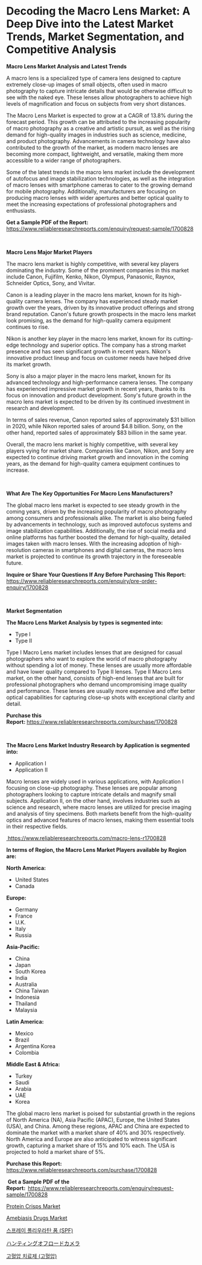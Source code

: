 <p><h1>Decoding the Macro Lens Market: A Deep Dive into the Latest Market Trends, Market Segmentation, and Competitive Analysis</h1></p><p><strong>Macro Lens Market Analysis and Latest Trends</strong></p>
<p><p>A macro lens is a specialized type of camera lens designed to capture extremely close-up images of small objects, often used in macro photography to capture intricate details that would be otherwise difficult to see with the naked eye. These lenses allow photographers to achieve high levels of magnification and focus on subjects from very short distances.</p><p>The Macro Lens Market is expected to grow at a CAGR of 13.8% during the forecast period. This growth can be attributed to the increasing popularity of macro photography as a creative and artistic pursuit, as well as the rising demand for high-quality images in industries such as science, medicine, and product photography. Advancements in camera technology have also contributed to the growth of the market, as modern macro lenses are becoming more compact, lightweight, and versatile, making them more accessible to a wider range of photographers.</p><p>Some of the latest trends in the macro lens market include the development of autofocus and image stabilization technologies, as well as the integration of macro lenses with smartphone cameras to cater to the growing demand for mobile photography. Additionally, manufacturers are focusing on producing macro lenses with wider apertures and better optical quality to meet the increasing expectations of professional photographers and enthusiasts.</p></p>
<p><strong>Get a Sample PDF of the Report:&nbsp;</strong> <a href="https://www.reliableresearchreports.com/enquiry/request-sample/1700828">https://www.reliableresearchreports.com/enquiry/request-sample/1700828</a></p>
<p>&nbsp;</p>
<p><strong>Macro Lens Major Market Players</strong></p>
<p><p>The macro lens market is highly competitive, with several key players dominating the industry. Some of the prominent companies in this market include Canon, Fujifilm, Kenko, Nikon, Olympus, Panasonic, Raynox, Schneider Optics, Sony, and Vivitar. </p><p>Canon is a leading player in the macro lens market, known for its high-quality camera lenses. The company has experienced steady market growth over the years, driven by its innovative product offerings and strong brand reputation. Canon's future growth prospects in the macro lens market look promising, as the demand for high-quality camera equipment continues to rise.</p><p>Nikon is another key player in the macro lens market, known for its cutting-edge technology and superior optics. The company has a strong market presence and has seen significant growth in recent years. Nikon's innovative product lineup and focus on customer needs have helped drive its market growth.</p><p>Sony is also a major player in the macro lens market, known for its advanced technology and high-performance camera lenses. The company has experienced impressive market growth in recent years, thanks to its focus on innovation and product development. Sony's future growth in the macro lens market is expected to be driven by its continued investment in research and development.</p><p>In terms of sales revenue, Canon reported sales of approximately $31 billion in 2020, while Nikon reported sales of around $4.8 billion. Sony, on the other hand, reported sales of approximately $83 billion in the same year.</p><p>Overall, the macro lens market is highly competitive, with several key players vying for market share. Companies like Canon, Nikon, and Sony are expected to continue driving market growth and innovation in the coming years, as the demand for high-quality camera equipment continues to increase.</p></p>
<p>&nbsp;</p>
<p><strong>What Are The Key Opportunities For Macro Lens Manufacturers?</strong></p>
<p><p>The global macro lens market is expected to see steady growth in the coming years, driven by the increasing popularity of macro photography among consumers and professionals alike. The market is also being fueled by advancements in technology, such as improved autofocus systems and image stabilization capabilities. Additionally, the rise of social media and online platforms has further boosted the demand for high-quality, detailed images taken with macro lenses. With the increasing adoption of high-resolution cameras in smartphones and digital cameras, the macro lens market is projected to continue its growth trajectory in the foreseeable future.</p></p>
<p><strong>Inquire or Share Your Questions If Any Before Purchasing This Report:</strong> <a href="https://www.reliableresearchreports.com/enquiry/pre-order-enquiry/1700828">https://www.reliableresearchreports.com/enquiry/pre-order-enquiry/1700828</a></p>
<p>&nbsp;</p>
<p><strong>Market Segmentation</strong></p>
<p><strong>The Macro Lens Market Analysis by types is segmented into:</strong></p>
<p><ul><li>Type I</li><li>Type II</li></ul></p>
<p><p>Type I Macro Lens market includes lenses that are designed for casual photographers who want to explore the world of macro photography without spending a lot of money. These lenses are usually more affordable and have lower quality compared to Type II lenses. Type II Macro Lens market, on the other hand, consists of high-end lenses that are built for professional photographers who demand uncompromising image quality and performance. These lenses are usually more expensive and offer better optical capabilities for capturing close-up shots with exceptional clarity and detail.</p></p>
<p><strong>Purchase this Report:&nbsp;</strong><a href="https://www.reliableresearchreports.com/purchase/1700828">https://www.reliableresearchreports.com/purchase/1700828</a></p>
<p>&nbsp;</p>
<p><strong>The Macro Lens Market Industry Research by Application is segmented into:</strong></p>
<p><ul><li>Application I</li><li>Application II</li></ul></p>
<p><p>Macro lenses are widely used in various applications, with Application I focusing on close-up photography. These lenses are popular among photographers looking to capture intricate details and magnify small subjects. Application II, on the other hand, involves industries such as science and research, where macro lenses are utilized for precise imaging and analysis of tiny specimens. Both markets benefit from the high-quality optics and advanced features of macro lenses, making them essential tools in their respective fields.</p></p>
<p><a href="https://www.reliableresearchreports.com/macro-lens-r1700828">&nbsp;https://www.reliableresearchreports.com/macro-lens-r1700828</a></p>
<p><strong>In terms of Region, the Macro Lens Market Players available by Region are:</strong></p>
<p>
    <p> <strong> North America: </strong>
        <ul>
            <li>United States</li>
            <li>Canada</li>
        </ul>
        </p> 
    <p> <strong> Europe: </strong>
        <ul>
            <li>Germany</li>
            <li>France</li>
            <li>U.K.</li>
            <li>Italy</li>
            <li>Russia</li>
        </ul>
        </p> 
    <p> <strong> Asia-Pacific: </strong>
        <ul>
            <li>China</li>
            <li>Japan</li>
            <li>South Korea</li>
            <li>India</li>
            <li>Australia</li>
            <li>China Taiwan</li>
            <li>Indonesia</li>
            <li>Thailand</li>
            <li>Malaysia</li>
        </ul>
        </p> 
    <p> <strong> Latin America: </strong>
        <ul>
            <li>Mexico</li>
            <li>Brazil</li>
            <li>Argentina Korea</li>
            <li>Colombia</li>
        </ul>
        </p> 
    <p> <strong> Middle East & Africa: </strong>
        <ul>
            <li>Turkey</li>
            <li>Saudi</li>
            <li>Arabia</li>
            <li>UAE</li>
            <li>Korea</li>
        </ul>
    </p>
    </p>
<p><p>The global macro lens market is poised for substantial growth in the regions of North America (NA), Asia Pacific (APAC), Europe, the United States (USA), and China. Among these regions, APAC and China are expected to dominate the market with a market share of 40% and 30% respectively. North America and Europe are also anticipated to witness significant growth, capturing a market share of 15% and 10% each. The USA is projected to hold a market share of 5%.</p></p>
<p><strong>Purchase this Report: </strong><a href="https://www.reliableresearchreports.com/purchase/1700828">https://www.reliableresearchreports.com/purchase/1700828</a></p>
<p>&nbsp;<strong>Get a Sample PDF of the Report:&nbsp;&nbsp;</strong><a href="https://www.reliableresearchreports.com/enquiry/request-sample/1700828">https://www.reliableresearchreports.com/enquiry/request-sample/1700828</a></p>
<p><strong></strong></p>
<p><p><a href="https://issuu.com/reportprime-2/docs/protein-crisps-market-size-2030.pptx">Protein Crisps Market</a></p><p><a href="https://github.com/marloy8/Market-Research-Report-List-4/blob/main/amebiasis-drugs-market.md">Amebiasis Drugs Market</a></p><p><a href="https://github.com/ZacharyScthmitt4465/Market-Research-Report-List-2/blob/main/9838178109391.md">스프레이 폴리우라탄 폼 (SPF)</a></p><p><a href="https://github.com/JacksonWiza1924/Market-Research-Report-List-2/blob/main/4968164123188.md">ハンティングオフロードカメラ</a></p><p><a href="https://github.com/giancarlo642004/Market-Research-Report-List-1/blob/main/1809599109392.md">고혈압 치료제 (고혈압)</a></p></p>